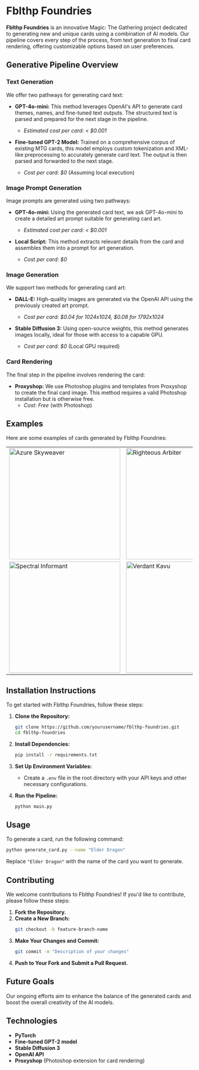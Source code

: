 # Fblthp Foundries

**Fblthp Foundries** is an innovative Magic: The Gathering project dedicated to generating new and unique cards using a combination of AI models. Our pipeline covers every step of the process, from text generation to final card rendering, offering customizable options based on user preferences.

## Generative Pipeline Overview

### Text Generation

We offer two pathways for generating card text:

- **GPT-4o-mini:** This method leverages OpenAI's API to generate card themes, names, and fine-tuned text outputs. The structured text is parsed and prepared for the next stage in the pipeline.
  - *Estimated cost per card: < $0.001*

- **Fine-tuned GPT-2 Model:** Trained on a comprehensive corpus of existing MTG cards, this model employs custom tokenization and XML-like preprocessing to accurately generate card text. The output is then parsed and forwarded to the next stage.
  - *Cost per card: $0* (Assuming local execution)

### Image Prompt Generation

Image prompts are generated using two pathways:

- **GPT-4o-mini:** Using the generated card text, we ask GPT-4o-mini to create a detailed art prompt suitable for generating card art.
  - *Estimated cost per card: < $0.001*

- **Local Script:** This method extracts relevant details from the card and assembles them into a prompt for art generation.
  - *Cost per card: $0*

### Image Generation

We support two methods for generating card art:

- **DALL-E:** High-quality images are generated via the OpenAI API using the previously created art prompt.
  - *Cost per card: $0.04 for 1024x1024, $0.08 for 1792x1024*

- **Stable Diffusion 3:** Using open-source weights, this method generates images locally, ideal for those with access to a capable GPU.
  - *Cost per card: $0* (Local GPU required)

### Card Rendering

The final step in the pipeline involves rendering the card:

- **Proxyshop:** We use Photoshop plugins and templates from Proxyshop to create the final card image. This method requires a valid Photoshop installation but is otherwise free.
  - *Cost: Free* (with Photoshop)

## Examples

Here are some examples of cards generated by Fblthp Foundries:

<table>
  <tr>
    <td><img src="./examples/Azure%20Skyweaver%20(Borderless)%20[WAR]%20{42}.jpg" alt="Azure Skyweaver" width="300"/></td>
    <td><img src="./examples/Righteous%20Arbiter%20(Borderless)%20[WAR]%20{42}.jpg" alt="Righteous Arbiter" width="300"/></td>
  </tr>
  <tr>
    <td><img src="./examples/Spectral%20Informant%20(Borderless)%20[WAR]%20{42}.jpg" alt="Spectral Informant" width="300"/></td>
    <td><img src="./examples/Verdant%20Kavu%20(Borderless)%20[WAR]%20{42}.jpg" alt="Verdant Kavu" width="300"/></td>
  </tr>
</table>





## Installation Instructions

To get started with Fblthp Foundries, follow these steps:

1. **Clone the Repository:**
   ```bash
   git clone https://github.com/yourusername/fblthp-foundries.git
   cd fblthp-foundries
   ```

2. **Install Dependencies:**
   ```bash
   pip install -r requirements.txt
   ```

3. **Set Up Environment Variables:**
   - Create a `.env` file in the root directory with your API keys and other necessary configurations.

4. **Run the Pipeline:**
   ```bash
   python main.py
   ```

## Usage

To generate a card, run the following command:

```bash
python generate_card.py --name "Elder Dragon"
```

Replace `"Elder Dragon"` with the name of the card you want to generate.

## Contributing

We welcome contributions to Fblthp Foundries! If you'd like to contribute, please follow these steps:

1. **Fork the Repository.**
2. **Create a New Branch:**
   ```bash
   git checkout -b feature-branch-name
   ```
3. **Make Your Changes and Commit:**
   ```bash
   git commit -m "Description of your changes"
   ```
4. **Push to Your Fork and Submit a Pull Request.**

## Future Goals

Our ongoing efforts aim to enhance the balance of the generated cards and boost the overall creativity of the AI models.

## Technologies

- **PyTorch**
- **Fine-tuned GPT-2 model**
- **Stable Diffusion 3**
- **OpenAI API**
- **Proxyshop** (Photoshop extension for card rendering)

